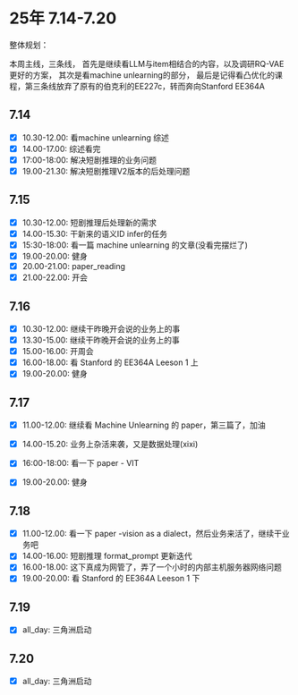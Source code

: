 # 25年 7.14-7.20

整体规划：

本周主线，三条线，
首先是继续看LLM与item相结合的内容，以及调研RQ-VAE更好的方案，
其次是看machine unlearning的部分，
最后是记得看凸优化的课程，第三条线放弃了原有的伯克利的EE227c，转而奔向Stanford EE364A


## 7.14

- [x] 10.30-12.00: 看machine unlearning 综述
- [x] 14.00-17.00: 综述看完
- [x] 17:00-18:00: 解决短剧推理的业务问题
- [x] 19.00-21.30: 解决短剧推理V2版本的后处理问题

## 7.15

- [x] 10.30-12.00: 短剧推理后处理新的需求 
- [x] 14.00-15.30: 干新来的语义ID infer的任务
- [x] 15:30-18:00: 看一篇 machine unlearning 的文章(没看完摆烂了)
- [x] 19.00-20.00: 健身
- [x] 20.00-21.00: paper_reading
- [x] 21.00-22.00: 开会
  
## 7.16

- [x] 10.30-12.00: 继续干昨晚开会说的业务上的事
- [x] 13.30-15.00: 继续干昨晚开会说的业务上的事
- [x] 15.00-16.00: 开周会
- [x] 16.00-18.00: 看 Stanford 的 EE364A Leeson 1 上
- [x] 19.00-20.00: 健身

## 7.17

- [x] 11.00-12.00: 继续看 Machine Unlearning 的 paper，第三篇了，加油
- [x] 14.00-15.20: 业务上杂活来袭，又是数据处理(xixi)
- [x] 16:00-18:00: 看一下 paper - VIT
- [x] 19.00-20.00: 健身


## 7.18

- [x] 11.00-12.00: 看一下 paper -vision as a dialect，然后业务来活了，继续干业务吧
- [x] 14.00-16.00: 短剧推理 format_prompt 更新迭代
- [x] 16.00-18.00: 这下真成为网管了，弄了一个小时的内部主机服务器网络问题
- [x] 19.00-20.00: 看 Stanford 的 EE364A Leeson 1 下

## 7.19

- [x] all_day: 三角洲启动

## 7.20

- [x] all_day: 三角洲启动
